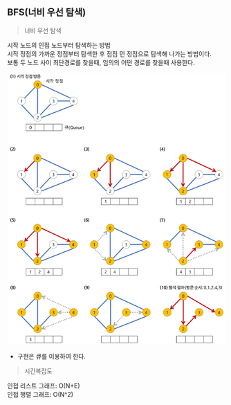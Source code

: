 ## BFS(너비 우선 탐색)


>너비 우선 탐색
  
시작 노드의 인접 노드부터 탐색하는 방법  
시작 정점의 가까운 정점부터 탐색한 후 점점 먼 정점으로 탐색해 나가는 방법이다.   
보통 두 노드 사이 최단경로를 찾을때, 임의의 어떤 경로를 찾을때 사용한다.  
 
![너비 우선 탐색](bfs-example.png)
  
- 구현은 큐를 이용하여 한다.  

>시간복잡도  
  
인접 리스트 그래프: O(N+E)  
인접 행렬 그래프: O(N^2)  
